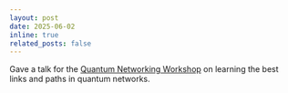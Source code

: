 ```yaml
---
layout: post
date: 2025-06-02
inline: true
related_posts: false
---
```


Gave a talk for the [Quantum Networking Workshop](https://www.umass.edu/quantum/2025-quantumsavory-workshop/) on learning the best links and paths in quantum networks.

